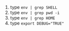 1. type `env | grep SHELL`
2. type `env | grep pwd -i`
3. type `env | grep HOME`
4. type `export DEBUG="TRUE"`
